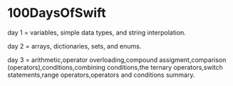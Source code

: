 # 100DaysOfSwift


day 1 = variables, simple data types, and string interpolation.

day 2 = arrays, dictionaries, sets, and enums.

day 3 = arithmetic,operator overloading,compound assigment,comparison (operators),conditions,combining conditions,the ternary operators,switch statements,range operators,operators and conditions summary.


